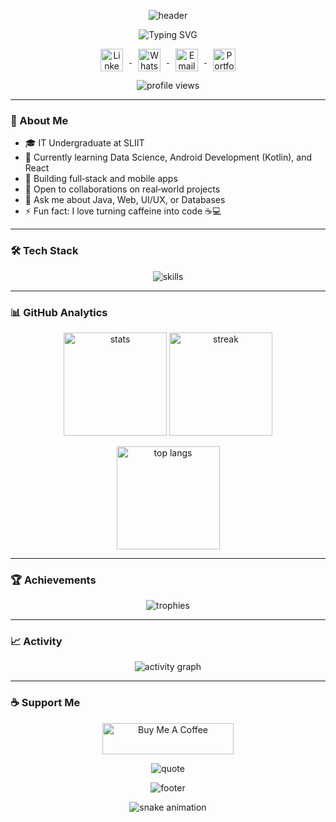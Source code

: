 <!--
Replace these placeholders:
- YOUR_GITHUB_USERNAME
- YOUR_LINKEDIN_URL
- YOUR_WHATSAPP_NUMBER (e.g., 94700111222)
- YOUR_EMAIL@example.com
- YOUR_PORTFOLIO_URL
- YOUR_BUYMEACOFFEE_USERNAME
-->

<p align="center">
  <img src="https://capsule-render.vercel.app/api?type=waving&color=0:7928CA,100:FF0080&height=220&section=header&text=Manodya%20Dissanayake&fontSize=48&fontColor=ffffff&fontAlignY=36&desc=IT%20Undergraduate%20%7C%20Tech%20Enthusiast%20%7C%20Lifelong%20Learner&descAlignY=56&descAlign=50" alt="header"/>
</p>

<div align="center">

![Typing SVG](https://readme-typing-svg.demolab.com?font=Fira+Code&pause=1200&color=FF2D95&center=true&vCenter=true&width=700&lines=Welcome+to+my+GitHub!;Full-stack+%26+Mobile+Developer;Data+Science+%7C+Android+%28Kotlin%29+%7C+React;Always+learning+something+new+%F0%9F%9A%80)

</div>

<p align="center">
  <a href="https://www.linkedin.com/in/manodyadissanayake" title="LinkedIn">
    <img src="https://api.iconify.design/simple-icons:linkedin.svg?color=%230A66C2" alt="LinkedIn" style="height:36px;width:36px;margin:0 10px;vertical-align:middle;" />
  </a>
  <a href="https://wa.me/94707505656" title="WhatsApp">
    <img src="https://api.iconify.design/simple-icons:whatsapp.svg?color=%2325D366" alt="WhatsApp" style="height:36px;width:36px;margin:0 10px;vertical-align:middle;" />
  </a>
  <a href="mailto:pasindumanodyadissanayake@gmail.com" title="Email">
    <img src="https://api.iconify.design/simple-icons:gmail.svg?color=%23EA4335" alt="Email" style="height:36px;width:36px;margin:0 10px;vertical-align:middle;" />
  </a>
  <a href="YOUR_PORTFOLIO_URL" title="Portfolio">
    <img src="https://api.iconify.design/simple-icons:vercel.svg?color=%23111111" alt="Portfolio" style="height:36px;width:36px;margin:0 10px;vertical-align:middle;" />
  </a>
</p>


<p align="center">
  <img src="https://komarev.com/ghpvc/?username=Man0dya&label=Profile%20Views&color=7F3FBF&style=flat-square" alt="profile views" />
</p>

---

### 🚀 About Me
- 🎓 IT Undergraduate at SLIIT
- 🌱 Currently learning Data Science, Android Development (Kotlin), and React
- 🔭 Building full‑stack and mobile apps
- 🤝 Open to collaborations on real‑world projects
- 💬 Ask me about Java, Web, UI/UX, or Databases
- ⚡ Fun fact: I love turning caffeine into code ☕💻

---

### 🛠️ Tech Stack
<p align="center">
  <img src="https://skillicons.dev/icons?i=androidstudio,kotlin,react,java,python,nodejs,express,mongodb,mysql,git,figma,bootstrap,tailwind,html,css,javascript&perline=8" alt="skills" />
</p>

---

### 📊 GitHub Analytics
<p align="center">
  <img height="165" src="https://github-readme-stats.vercel.app/api?username=Man0dya&show_icons=true&theme=tokyonight&hide_border=true" alt="stats" />
  <img height="165" src="https://streak-stats.demolab.com?user=Man0dya&theme=tokyonight&hide_border=true" alt="streak" />
</p>
<p align="center">
  <img height="165" src="https://github-readme-stats.vercel.app/api/top-langs/?username=Man0dya&layout=compact&theme=tokyonight&hide_border=true" alt="top langs" />
</p>

---

### 🏆 Achievements
<p align="center">
  <img src="https://github-profile-trophy.vercel.app/?username=Man0dya&theme=algolia&no-frame=true&no-bg=true&row=1&column=7" alt="trophies" />
</p>

---

### 📈 Activity
<p align="center">
  <img src="https://github-readme-activity-graph.vercel.app/graph?username=Man0dya&theme=tokyo-night&hide_border=true" alt="activity graph" />
</p>

---

### ☕ Support Me
<p align="center">
  <a href="https://www.buymeacoffee.com/manodyadissanayake">
    <img src="https://cdn.buymeacoffee.com/buttons/v2/default-yellow.png" height="50" width="210" alt="Buy Me A Coffee"/>
  </a>
</p>

<p align="center">
  <img src="https://quotes-github-readme.vercel.app/api?type=horizontal&theme=tokyonight" alt="quote" />
</p>

<p align="center">
  <img src="https://capsule-render.vercel.app/api?type=waving&color=0:FF0080,100:7928CA&height=120&section=footer" alt="footer"/>
</p>

<p align="center">
  <img src="https://raw.githubusercontent.com/Man0dya/Man0dya/output/snake.svg" alt="snake animation"/>
</p>
